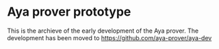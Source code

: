 # Aya prover prototype

This is the archieve of the early development of the Aya prover.
The development has been moved to https://github.com/aya-prover/aya-dev
